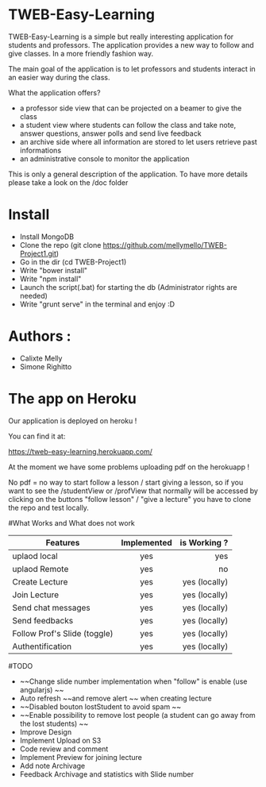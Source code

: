 TWEB-Easy-Learning
=============

TWEB-Easy-Learning is a simple but really interesting application for students and professors.
The application provides a new way to follow and give classes. In a more friendly fashion way.

The main goal of the application is to let professors and students interact in an easier way during the class.

What the application offers?

* a professor side view that can be projected on a beamer to give the class
* a student view where students can follow the class and take note, answer questions, answer polls and send live feedback
* an archive side where all information are stored to let users retrieve past informations
* an administrative console to monitor the application

This is only a general description of the application.
To have more details please take a look on the /doc folder

# Install
* Install MongoDB
* Clone the repo (git clone https://github.com/mellymello/TWEB-Project1.git)
* Go in the dir (cd TWEB-Project1)
* Write "bower install"
* Write "npm install"
* Launch the script(.bat) for starting the db (Administrator rights are needed)
* Write "grunt serve" in the terminal and enjoy :D

# Authors : 
 * Calixte Melly
 * Simone Righitto


# The app on Heroku

Our application is deployed on heroku !

You can find it at:

https://tweb-easy-learning.herokuapp.com/

At the moment we have some problems uploading pdf on the herokuapp ! 

No pdf = no way to start follow a lesson / start giving a lesson, so if you want to see the /studentView or /profView that normally will be accessed by clicking on the buttons "follow lesson" / "give a lecture" you have to clone the repo and test locally.

#What Works and What does not work

| Features      | Implemented   | is Working ?  |
| ------------- |:-------------:| -------------:|
| uplaod local  | yes           | yes           |
| uplaod Remote | yes           | no            |
| Create Lecture| yes           | yes (locally)           |
| Join Lecture  | yes           | yes   (locally)          |
| Send chat messages  | yes           | yes (locally)           |
| Send feedbacks  | yes           | yes     (locally)        |
| Follow Prof's Slide (toggle)  | yes           | yes (locally)           |
| Authentification  | yes           | yes     (locally)        |


#TODO
*  ~~Change slide number implementation when "follow" is enable (use angularjs) ~~
* Auto refresh  ~~and remove alert ~~ when creating lecture
*  ~~Disabled bouton lostStudent to avoid spam ~~
*  ~~Enable possibility to remove lost people (a student can go away from the lost students) ~~
* Improve Design
* Implement Upload on S3
* Code review and comment
* Implement Preview for joining lecture
* Add note Archivage
* Feedback Archivage and statistics with Slide number

 



